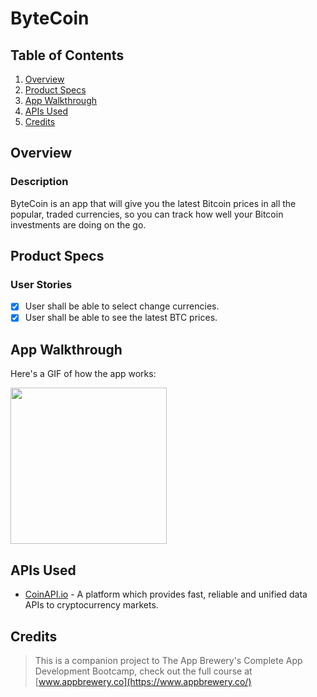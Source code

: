 # ByteCoin

## Table of Contents
1. [Overview](#Overview)
2. [Product Specs](#Product-Specs)
3. [App Walkthrough](#App-Walkthrough)
4. [APIs Used](#APIs-Used)
5. [Credits](#Credits)

## Overview
### Description

ByteCoin is an app that will give you the latest Bitcoin prices in all the popular, traded currencies, so you can track how well your Bitcoin investments are doing on the go.

## Product Specs
### User Stories

- [X] User shall be able to select change currencies.
- [X] User shall be able to see the latest BTC prices.

## App Walkthrough

Here's a GIF of how the app works:

<img src="https://user-images.githubusercontent.com/35745973/81490936-bde7ce80-923c-11ea-8bfd-85f41d2f69bf.gif" width=250><br>

## APIs Used

- [CoinAPI.io](https://www.coinapi.io/) - A platform which provides fast, reliable and unified data APIs to cryptocurrency markets.

## Credits

>This is a companion project to The App Brewery's Complete App Development Bootcamp, check out the full course at [www.appbrewery.co](https://www.appbrewery.co/)
